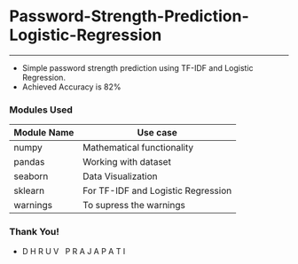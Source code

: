 # Password-Strength-Prediction-Logistic-Regression
----
- Simple password strength prediction using TF-IDF and Logistic Regression.
- Achieved Accuracy is 82%

### Modules Used
|Module Name|Use case|
|-|-|
| numpy | Mathematical functionality |
| pandas | Working with dataset |
| seaborn | Data Visualization |
| sklearn | For TF-IDF and Logistic Regression |
| warnings | To supress the warnings |

### Thank You!
- D H R U V &nbsp; P R A J A P A T I